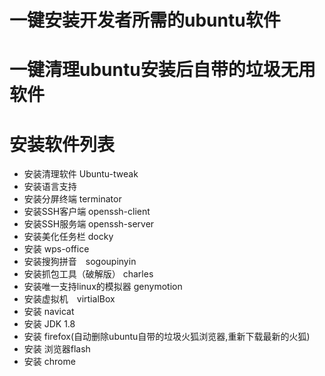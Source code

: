 一键安装开发者所需的ubuntu软件
========
一键清理ubuntu安装后自带的垃圾无用软件
========

安装软件列表
========
* 安装清理软件 Ubuntu-tweak 
* 安装语言支持
* 安装分屏终端 terminator
* 安装SSH客户端 openssh-client
* 安装SSH服务端 openssh-server
* 安装美化任务栏 docky
* 安装 wps-office
* 安装搜狗拼音　sogoupinyin
* 安装抓包工具（破解版） charles
* 安装唯一支持linux的模拟器 genymotion
* 安装虚拟机　virtialBox
* 安装 navicat
* 安装 JDK 1.8
* 安装 firefox(自动删除ubuntu自带的垃圾火狐浏览器,重新下载最新的火狐)
* 安装 浏览器flash
* 安装 chrome